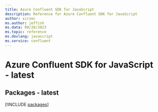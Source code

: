 ```yaml
---
title: Azure Confluent SDK for JavaScript
description: Reference for Azure Confluent SDK for JavaScript
author: xirzec
ms.author: jeffish
ms.data: 09/28/2023
ms.topic: reference
ms.devlang: javascript
ms.service: confluent
---
```

# Azure Confluent SDK for JavaScript - latest
## Packages - latest
[!INCLUDE [packages](confluent-index.md)]